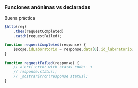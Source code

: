 ### Funciones anónimas vs declaradas

Buena práctica

```JavaScript
$http(req)
    .then(requestCompleted)
    .catch(requestFailed);

function requestCompleted(response) {
    $scope.idLaboratorio = response.data[0].id_laboratorio;
}

function requestFailed(response) {
    // alert('Error with status code:' +
    // response.status);
    // _mostrarError(response.status);
}

```
